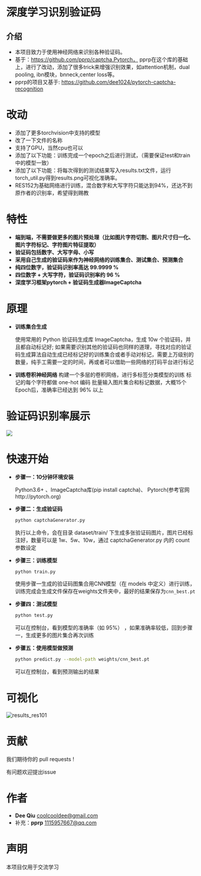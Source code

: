 # 深度学习识别验证码

## 介绍
- 本项目致力于使用神经网络来识别各种验证码。
- 基于：https://github.com/pprp/captcha.Pytorch， pprp在这个库的基础上，进行了改动，添加了很多trick来增强识别效果，如attention机制，dual pooling, ibn模块，bnneck,center loss等。
- pprp的项目又基于: https://github.com/dee1024/pytorch-captcha-recognition 



改动
===
- 添加了更多torchvision中支持的模型
- 改了一下文件的名称
- 支持了GPU，当然cpu也可以
- 添加了以下功能：训练完成一个epoch之后进行测试，（需要保证test和train中的模型一致）
- 添加了以下功能：将每次得到的测试结果写入results.txt文件，运行torch_util.py得到results.png可视化准确率。
- RES152为基础网络进行训练，混合数字和大写字符只能达到94%，还达不到原作者的识别率，希望得到赐教

特性
===
- __端到端，不需要做更多的图片预处理（比如图片字符切割、图片尺寸归一化、图片字符标记、字符图片特征提取）__
- __验证码包括数字、大写字母、小写__
- __采用自己生成的验证码来作为神经网络的训练集合、测试集合、预测集合__
- __纯四位数字，验证码识别率高达 99.9999 %__
- __四位数字 + 大写字符，验证码识别率约 96 %__
- __深度学习框架pytorch + 验证码生成器ImageCaptcha__


原理
===

- __训练集合生成__

    使用常用的 Python 验证码生成库 ImageCaptcha，生成 10w 个验证码，并且都自动标记好;
    如果需要识别其他的验证码也同样的道理，寻找对应的验证码生成算法自动生成已经标记好的训练集合或者手动对标记，需要上万级别的数量，纯手工需要一定的时间，再或者可以借助一些网络的打码平台进行标记

- __训练卷积神经网络__
    构建一个多层的卷积网络，进行多标签分类模型的训练
    标记的每个字符都做 one-hot 编码
    批量输入图片集合和标记数据，大概15个Epoch后，准确率已经达到 96% 以上


验证码识别率展示
========
![](https://raw.githubusercontent.com/dee1024/pytorch-captcha-recognition/master/docs/number.png)

快速开始
====
- __步骤一：10分钟环境安装__

    Python3.6+ 、ImageCaptcha库(pip install captcha)、 Pytorch(参考官网http://pytorch.org)


- __步骤二：生成验证码__
    ```bash
    python captchaGenerator.py
    ```
    执行以上命令，会在目录 dataset/train/ 下生成多张验证码图片，图片已经标注好，数量可以是 1w、5w、10w，通过 captchaGenerator.py 内的 count 参数设定
    
- __步骤三：训练模型__
    ```bash
    python train.py
    ```
    使用步骤一生成的验证码图集合用CNN模型（在 models 中定义）进行训练，训练完成会生成文件保存在weights文件夹中，最好的结果保存为`cnn_best.pt`

- __步骤四：测试模型__
    ```bash
    python test.py
    ```
    可以在控制台，看到模型的准确率（如 95%） ，如果准确率较低，回到步骤一，生成更多的图片集合再次训练

- __步骤五：使用模型做预测__
    ```bash
    python predict.py --model-path weights/cnn_best.pt 
    ```
    可以在控制台，看到预测输出的结果
    

可视化
===

![results_res101](assets/results_res101.png)

贡献
===

我们期待你的 pull requests !

有问题欢迎提出issue

作者
===
* __Dee Qiu__ <coolcooldee@gmail.com>
* 补充：__pprp__ <1115957667@qq.com>


声明
===
本项目仅用于交流学习
